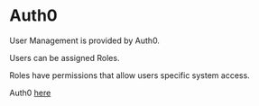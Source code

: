 # Auth0

User Management is provided by Auth0.

Users can be assigned Roles.

Roles have permissions that allow users specific system access.

Auth0 [here](https://manage.auth0.com/dashboard/us/dev-00yfnd05lnuwnu3p/)
